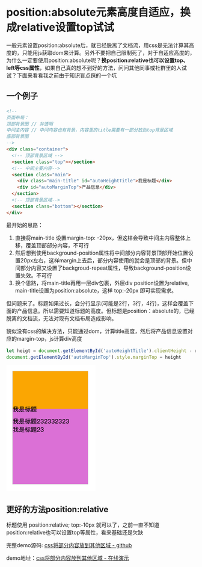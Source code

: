 
# position:absolute元素高度自适应，换成relative设置top试试

一般元素设置position:absolute后，就已经脱离了文档流，用css是无法计算其高度的，只能用js获取dom来计算。另外不要把自己限制死了，对于自适应高度的，为什么一定要使用position:absolute呢？**换position:relative也可以设置top、left等css属性**，如果自己真的想不到好的方法，问问其他同事或社群里的人试试？下面来看看我之前由于知识盲点踩的一个坑

## 一个例子
```html
<!--
页面布局：
顶部背景图 // 非透明   
中间主内容 // 中间内容也有背景，内容里的title需要有一部分放到top背景区域
底部背景图
-->
<div class="container">
  <!-- 顶部背景区域 -->
  <section class="top"></section>
  <!-- 中间主要内容-->
  <section class="main">
    <div class="main-title" id="autoHeightTitle">我是标题</div>
    <div id="autoMarginTop">产品信息</div>
  </section>
  <!-- 顶部背景区域-->
  <section class="bottom"></section>
</div>
```
最开始的思路：
1. 直接将main-title 设置margin-top: -20px，但这样会导致中间主内容整体上移，覆盖顶部部分内容，不可行
2. 然后想到使用background-position属性将中间部分内容背景顶部开始位置设置20px左右，这样margin上去后，部分内容使用的就会是顶部的背景。但中间部分内容又设置了backgroud-repeat属性，导致background-position设置失效。不可行
3. 换个思路，将main-title再用一层div包裹，外层div position设置为relative, main-title设置为position:absolute，这样 top:-20px 即可实现需求。

但问题来了。标题如果过长，会分行显示(可能是2行，3行，4行)，这样会覆盖下面的产品信息。所以需要知道标题的高度。但标题是position：absolute的，已经脱离的文档流，无法对现有文档布局造成影响。

貌似没有css的解决方法，只能通过dom，计算title高度，然后将产品信息设置对应的margin-top，js计算div高度
```js
let heigt = document.getElementById('autoHeightTitle').clientHeight - relatvie包裹元素高度 + 'px'
document.getElementById('autoMarginTop').style.marginTop = height
```

![css_absolute_auto_height.png](../../../images/blog/css/css_absolute_auto_height.png)

## 更好的方法position:relative
标题使用 position:relative; top:-10px 就可以了，之前一直不知道position:relative也可以设置top等属性，看来基础还是欠缺


完整demo源码: [css将部分内容放到其他区域 - github](https://github.com/zuoxiaobai/fedemo/blob/master/src/DebugDemo/css%E5%B0%86%E9%83%A8%E5%88%86%E5%86%85%E5%AE%B9%E6%94%BE%E5%88%B0%E5%85%B6%E4%BB%96%E5%8C%BA%E5%9F%9F/index.html)

demo地址：[css将部分内容放到其他区域 - 在线演示](https://zuoxiaobai.github.io/fedemo//src/DebugDemo/css%E5%B0%86%E9%83%A8%E5%88%86%E5%86%85%E5%AE%B9%E6%94%BE%E5%88%B0%E5%85%B6%E4%BB%96%E5%8C%BA%E5%9F%9F/index.html)
